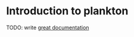 # Introduction to plankton

TODO: write [great documentation](http://jacobian.org/writing/what-to-write/)

